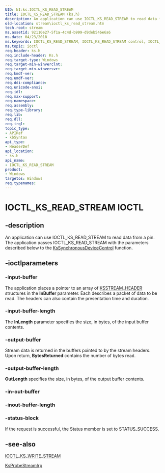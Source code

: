 ```yaml
---
UID: NI:ks.IOCTL_KS_READ_STREAM
title: IOCTL_KS_READ_STREAM (ks.h)
description: An application can use IOCTL_KS_READ_STREAM to read data from a pin. The application passes IOCTL_KS_READ_STREAM with the parameters described below to the KsSynchronousDeviceControl function.
old-location: stream\ioctl_ks_read_stream.htm
tech.root: stream
ms.assetid: 92110e27-5f1a-4c4d-b999-d9deb546e6a6
ms.date: 04/23/2018
ms.keywords: IOCTL_KS_READ_STREAM, IOCTL_KS_READ_STREAM control, IOCTL_KS_READ_STREAM control code [Streaming Media Devices], ks-ioctl_677f9dd3-bd4b-4c15-8ee1-67ede429c958.xml, ks/IOCTL_KS_READ_STREAM, stream.ioctl_ks_read_stream
ms.topic: ioctl
req.header: ks.h
req.include-header: Ks.h
req.target-type: Windows
req.target-min-winverclnt: 
req.target-min-winversvr: 
req.kmdf-ver: 
req.umdf-ver: 
req.ddi-compliance: 
req.unicode-ansi: 
req.idl: 
req.max-support: 
req.namespace: 
req.assembly: 
req.type-library: 
req.lib: 
req.dll: 
req.irql: 
topic_type:
- APIRef
- kbSyntax
api_type:
- HeaderDef
api_location:
- ks.h
api_name:
- IOCTL_KS_READ_STREAM
product:
- Windows
targetos: Windows
req.typenames: 
---
```


# IOCTL_KS_READ_STREAM IOCTL


## -description


An application can use IOCTL_KS_READ_STREAM to read data from a pin. The application passes IOCTL_KS_READ_STREAM with the parameters described below to the <a href="https://msdn.microsoft.com/library/windows/hardware/ff567142">KsSynchronousDeviceControl</a> function.


## -ioctlparameters




### -input-buffer

The application places a pointer to an array of <a href="https://msdn.microsoft.com/library/windows/hardware/ff567138">KSSTREAM_HEADER</a> structures in the <b>InBuffer</b> parameter. Each describes a packet of data to be read. The headers can also contain the presentation time and duration.


### -input-buffer-length

The <b>InLength</b> parameter specifies the size, in bytes, of the input buffer contents.


### -output-buffer

Stream data is returned in the buffers pointed to by the stream headers.  Upon return, <b>BytesReturned</b> contains the number of bytes read.


### -output-buffer-length

<b>OutLength</b> specifies the size, in bytes, of the output buffer contents.


### -in-out-buffer








### -inout-buffer-length








### -status-block

If the request is successful, the Status member is set to STATUS_SUCCESS.


## -see-also




<a href="https://msdn.microsoft.com/library/windows/hardware/ff560838">IOCTL_KS_WRITE_STREAM</a>



<a href="https://msdn.microsoft.com/library/windows/hardware/ff564252">KsProbeStreamIrp</a>
 

 

